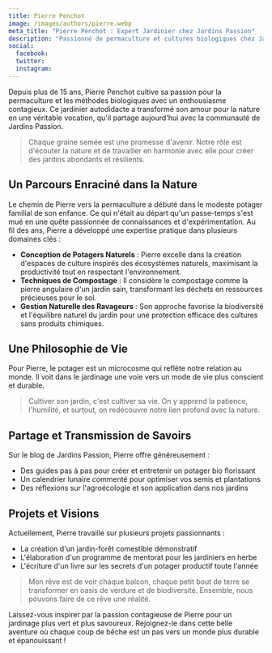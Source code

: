 ```yaml
---
title: Pierre Penchot
image: /images/authors/pierre.webp
meta_title: "Pierre Penchot : Expert Jardinier chez Jardins Passion"
description: "Passionné de permaculture et cultures biologiques chez Jardins Passion. Découvrez l'approche naturelle de Pierre pour un potager productif et épanouissant."
social:
  facebook: 
  twitter: 
  instagram: 
---
```


Depuis plus de 15 ans, Pierre Penchot cultive sa passion pour la permaculture et les méthodes biologiques avec un enthousiasme contagieux. Ce jardinier autodidacte a transformé son amour pour la nature en une véritable vocation, qu'il partage aujourd'hui avec la communauté de Jardins Passion.

> Chaque graine semée est une promesse d'avenir. Notre rôle est d'écouter la nature et de travailler en harmonie avec elle pour créer des jardins abondants et résilients.

## Un Parcours Enraciné dans la Nature

Le chemin de Pierre vers la permaculture a débuté dans le modeste potager familial de son enfance. Ce qui n'était au départ qu'un passe-temps s'est mué en une quête passionnée de connaissances et d'expérimentation. Au fil des ans, Pierre a développé une expertise pratique dans plusieurs domaines clés :

- **Conception de Potagers Naturels** : Pierre excelle dans la création d'espaces de culture inspirés des écosystèmes naturels, maximisant la productivité tout en respectant l'environnement.
- **Techniques de Compostage** : Il considère le compostage comme la pierre angulaire d'un jardin sain, transformant les déchets en ressources précieuses pour le sol.
- **Gestion Naturelle des Ravageurs** : Son approche favorise la biodiversité et l'équilibre naturel du jardin pour une protection efficace des cultures sans produits chimiques.

## Une Philosophie de Vie

Pour Pierre, le potager est un microcosme qui reflète notre relation au monde. Il voit dans le jardinage une voie vers un mode de vie plus conscient et durable.

> Cultiver son jardin, c'est cultiver sa vie. On y apprend la patience, l'humilité, et surtout, on redécouvre notre lien profond avec la nature.

## Partage et Transmission de Savoirs

Sur le blog de Jardins Passion, Pierre offre généreusement :

- Des guides pas à pas pour créer et entretenir un potager bio florissant
- Un calendrier lunaire commenté pour optimiser vos semis et plantations
- Des réflexions sur l'agroécologie et son application dans nos jardins

## Projets et Visions

Actuellement, Pierre travaille sur plusieurs projets passionnants :

- La création d'un jardin-forêt comestible démonstratif
- L'élaboration d'un programme de mentorat pour les jardiniers en herbe
- L'écriture d'un livre sur les secrets d'un potager productif toute l'année

> Mon rêve est de voir chaque balcon, chaque petit bout de terre se transformer en oasis de verdure et de biodiversité. Ensemble, nous pouvons faire de ce rêve une réalité.

Laissez-vous inspirer par la passion contagieuse de Pierre pour un jardinage plus vert et plus savoureux. Rejoignez-le dans cette belle aventure où chaque coup de bêche est un pas vers un monde plus durable et épanouissant !